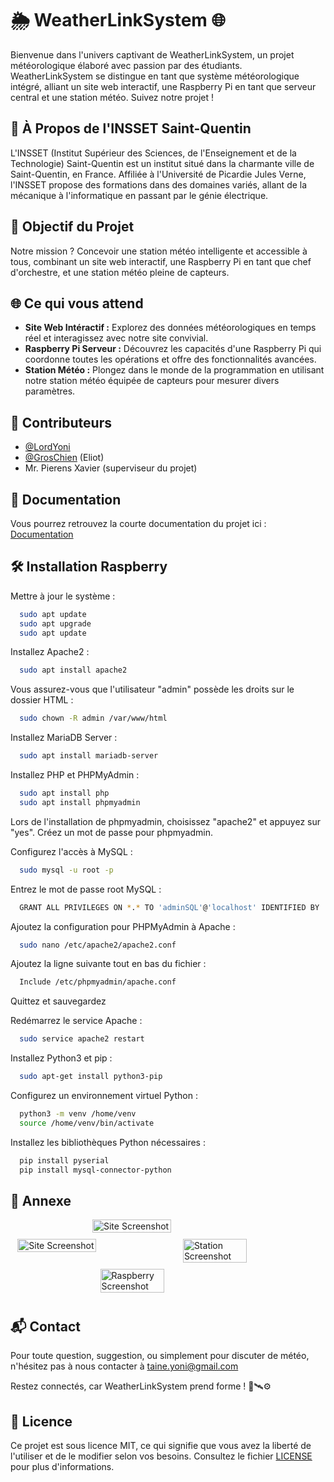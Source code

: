 # 🌦️ WeatherLinkSystem 🌐

Bienvenue dans l'univers captivant de WeatherLinkSystem, un projet météorologique élaboré avec passion par des étudiants. WeatherLinkSystem se distingue en tant que système météorologique intégré, alliant un site web interactif, une Raspberry Pi en tant que serveur central et une station météo. Suivez notre projet !

## 🏫 À Propos de l'INSSET Saint-Quentin

L'INSSET (Institut Supérieur des Sciences, de l'Enseignement et de la Technologie) Saint-Quentin est un institut situé dans la charmante ville de Saint-Quentin, en France. Affiliée à l'Université de Picardie Jules Verne, l'INSSET propose des formations dans des domaines variés, allant de la mécanique à l'informatique en passant par le génie électrique.

## 🚀 Objectif du Projet

Notre mission ? Concevoir une station météo intelligente et accessible à tous, combinant un site web interactif, une Raspberry Pi en tant que chef d'orchestre, et une station météo  pleine de capteurs.

## 🌐 Ce qui vous attend

- **Site Web Intéractif :** Explorez des données météorologiques en temps réel et interagissez avec notre site convivial.
- **Raspberry Pi Serveur :** Découvrez les capacités d'une Raspberry Pi qui coordonne toutes les opérations et offre des fonctionnalités avancées.
- **Station Météo  :** Plongez dans le monde de la programmation  en utilisant notre station météo équipée de capteurs pour mesurer divers paramètres.



## 👥 Contributeurs

- [@LordYoni](https://github.com/LordYoni)
- [@GrosChien](https://github.com/GrosChien) (Eliot)
- Mr. Pierens Xavier (superviseur du projet)
## 📃 Documentation
Vous pourrez retrouvez la courte documentation du projet ici :
[Documentation](https://github.com/LordYoni/WeatherLinkSystem/tree/main/documentation)


## 🛠️ Installation Raspberry


Mettre à jour le système :
```bash
  sudo apt update
  sudo apt upgrade
  sudo apt update
```
Installez Apache2 :
```bash
  sudo apt install apache2
```

Vous assurez-vous que l'utilisateur "admin" possède les droits sur le dossier HTML :
```bash
  sudo chown -R admin /var/www/html
```
Installez MariaDB Server :
```bash
  sudo apt install mariadb-server
```

Installez PHP et PHPMyAdmin :
```bash
  sudo apt install php
  sudo apt install phpmyadmin
```
Lors de l'installation de phpmyadmin, choisissez "apache2" et appuyez sur "yes".
Créez un mot de passe pour phpmyadmin.


Configurez l'accès à MySQL :
```bash
  sudo mysql -u root -p
```
Entrez le mot de passe root MySQL :
```bash
  GRANT ALL PRIVILEGES ON *.* TO 'adminSQL'@'localhost' IDENTIFIED BY 'StationSQL' WITH   GRANT OPTION;
```

Ajoutez la configuration pour PHPMyAdmin à Apache :
```bash
  sudo nano /etc/apache2/apache2.conf
```
Ajoutez la ligne suivante tout en bas du fichier :
```bash
  Include /etc/phpmyadmin/apache.conf
```
Quittez et sauvegardez

Redémarrez le service Apache :
```bash
  sudo service apache2 restart
```

Installez Python3 et pip :
```bash
  sudo apt-get install python3-pip
```

Configurez un environnement virtuel Python :
```bash
  python3 -m venv /home/venv
  source /home/venv/bin/activate
```

Installez les bibliothèques Python nécessaires :
```bash
  pip install pyserial
  pip install mysql-connector-python
```



## 🔗 Annexe

<div style="display: flex; flex-wrap: wrap; justify-content: space-around;">
  <img src="https://i.ibb.co/LDyFrHN/site-prin.png" alt="Site Screenshot" style="width: 50%; margin-bottom: 10px; margin-left: 10px;">
  <img src="https://i.ibb.co/5Gc9J7G/site-graph.png" alt="Site Screenshot" style="width: 50%; margin-bottom: 10px;margin-left: 10px;">
  <img src="https://via.placeholder.com/468x300?text=Station" alt="Station Screenshot" style="width: 45%; margin-bottom: 10px;margin-left: 10px;">
  <img src="https://via.placeholder.com/468x300?text=Raspberry" alt="Raspberry Screenshot" style="width: 45%; margin-bottom: 10px;margin-left: 10px;">
</div>

[//]: # (![App Screenshot]&#40;https://via.placeholder.com/468x300?text=Site&#41;)

[//]: # (![App Screenshot]&#40;https://via.placeholder.com/468x300?text=Site&#41;)

[//]: # (![App Screenshot]&#40;https://via.placeholder.com/468x300?text=Station&#41;)

[//]: # (![App Screenshot]&#40;https://via.placeholder.com/468x300?text=Raspberry&#41;)
## 📬 Contact

Pour toute question, suggestion, ou simplement pour discuter de météo, n'hésitez pas à nous contacter à taine.yoni@gmail.com

Restez connectés, car WeatherLinkSystem prend forme ! 🌈🛰️⚙️

## 📝 Licence

Ce projet est sous licence MIT, ce qui signifie que vous avez la liberté de l'utiliser et de le modifier selon vos besoins. Consultez le fichier [LICENSE](https://github.com/LordYoni/WeatherLinkSystem/blob/main/LICENSE) pour plus d'informations.
